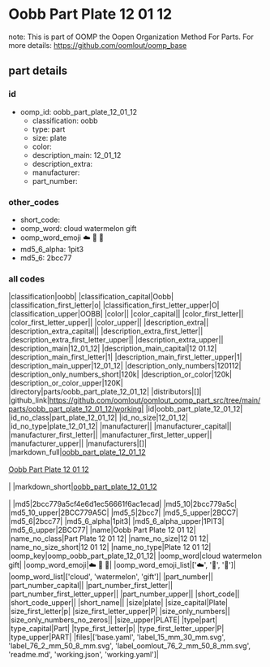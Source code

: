 # Oobb Part Plate 12 01 12  

note: This is part of OOMP the Oopen Organization Method For Parts. For more details: https://github.com/oomlout/oomp_base

##  part details





### id
* oomp_id: oobb_part_plate_12_01_12
  * classification: oobb
  * type: part
  * size: plate
  * color: 
  * description_main: 12_01_12
  * description_extra: 
  * manufacturer: 
  * part_number: 

### other_codes
* short_code: 
* oomp_word: cloud watermelon gift
* oomp_word_emoji :cloud: :watermelon: :gift:
* md5_6_alpha: 1pit3
* md5_6: 2bcc77

### all codes 
|classification|oobb|
|classification_capital|Oobb|
|classification_first_letter|o|
|classification_first_letter_upper|O|
|classification_upper|OOBB|
|color||
|color_capital||
|color_first_letter||
|color_first_letter_upper||
|color_upper||
|description_extra||
|description_extra_capital||
|description_extra_first_letter||
|description_extra_first_letter_upper||
|description_extra_upper||
|description_main|12_01_12|
|description_main_capital|12 01.12|
|description_main_first_letter|1|
|description_main_first_letter_upper|1|
|description_main_upper|12_01_12|
|description_only_numbers|120112|
|description_only_numbers_short|120k|
|description_or_color|120k|
|description_or_color_upper|120K|
|directory|parts/oobb_part_plate_12_01_12|
|distributors|[]|
|github_link|https://github.com/oomlout/oomlout_oomp_part_src/tree/main/parts/oobb_part_plate_12_01_12/working|
|id|oobb_part_plate_12_01_12|
|id_no_class|part_plate_12_01_12|
|id_no_size|12_01_12|
|id_no_type|plate_12_01_12|
|manufacturer||
|manufacturer_capital||
|manufacturer_first_letter||
|manufacturer_first_letter_upper||
|manufacturer_upper||
|manufacturers|[]|
|markdown_full|[oobb_part_plate_12_01_12](https://github.com/oomlout/oomlout_oomp_part_src/tree/main/parts/oobb_part_plate_12_01_12/working)<br>[](https://github.com/oomlout/oomlout_oomp_part_src/tree/main/parts/oobb_part_plate_12_01_12/working)<br>[Oobb Part Plate 12 01 12](https://github.com/oomlout/oomlout_oomp_part_src/tree/main/parts/oobb_part_plate_12_01_12/working)<br><br>|
|markdown_short|[oobb_part_plate_12_01_12](https://github.com/oomlout/oomlout_oomp_part_src/tree/main/parts/oobb_part_plate_12_01_12/working)<br><br>|
|md5|2bcc779a5cf4e6d1ec56661f6ac1ecad|
|md5_10|2bcc779a5c|
|md5_10_upper|2BCC779A5C|
|md5_5|2bcc7|
|md5_5_upper|2BCC7|
|md5_6|2bcc77|
|md5_6_alpha|1pit3|
|md5_6_alpha_upper|1PIT3|
|md5_6_upper|2BCC77|
|name|Oobb Part Plate 12 01 12|
|name_no_class|Part Plate 12 01 12|
|name_no_size|12 01 12|
|name_no_size_short|12 01 12|
|name_no_type|Plate 12 01 12|
|oomp_key|oomp_oobb_part_plate_12_01_12|
|oomp_word|cloud watermelon gift|
|oomp_word_emoji|:cloud: :watermelon: :gift:|
|oomp_word_emoji_list|[':cloud:', ':watermelon:', ':gift:']|
|oomp_word_list|['cloud', 'watermelon', 'gift']|
|part_number||
|part_number_capital||
|part_number_first_letter||
|part_number_first_letter_upper||
|part_number_upper||
|short_code||
|short_code_upper||
|short_name||
|size|plate|
|size_capital|Plate|
|size_first_letter|p|
|size_first_letter_upper|P|
|size_only_numbers||
|size_only_numbers_no_zeros||
|size_upper|PLATE|
|type|part|
|type_capital|Part|
|type_first_letter|p|
|type_first_letter_upper|P|
|type_upper|PART|
|files|['base.yaml', 'label_15_mm_30_mm.svg', 'label_76_2_mm_50_8_mm.svg', 'label_oomlout_76_2_mm_50_8_mm.svg', 'readme.md', 'working.json', 'working.yaml']|
